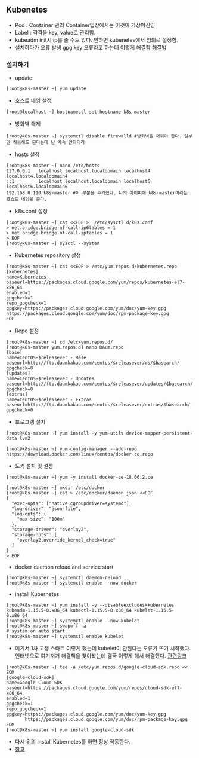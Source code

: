 ## Kubenetes

- Pod : Container 관리 Container입장에서는 이것이 가상머신임
- Label : 각각을 key, value로 관리함.
- kubeadm init시 ip를 줄 수도 있다. 안하면 kubenetes에서 임의로 설정함.
- 설치하다가 오류 발생 gpg key 오류라고 하는데 이렇게 해결함
  [해결법](https://cloud.google.com/sdk/docs/downloads-yum?hl=ko)

### 설치하기

- update

```shell
[root@k8s-master ~] yum update
```

- 호스트 네임 설정

```
[root@localhost ~] hostnamectl set-hostname k8s-master
```



- 방화벽 해제

```shell
[root@k8s-master ~] systemctl disable firewalld #방화벽을 꺼줘야 한다. 일부만 허용해도 된다는데 난 계속 안되더라
```



- hosts 설정

```shell
[root@k8s-master ~] nano /etc/hosts
127.0.0.1   localhost localhost.localdomain localhost4 localhost4.localdomain4
::1         localhost localhost.localdomain localhost6 localhost6.localdomain6
192.168.0.110 k8s-master #이 부분을 추가했다. 나의 아이피에 k8s-master이라는 호스트 네임을 준다.
```

- k8s.conf 설정

```shell
[root@k8s-master ~] cat <<EOF >  /etc/sysctl.d/k8s.conf
> net.bridge.bridge-nf-call-ip6tables = 1
> net.bridge.bridge-nf-call-iptables = 1
> EOF
[root@k8s-master ~] sysctl --system
```

- Kubernetes repository 설정

```shell
[root@k8s-master ~] cat <<EOF > /etc/yum.repos.d/kubernetes.repo
[kubernetes]
name=Kubernetes
baseurl=https://packages.cloud.google.com/yum/repos/kubernetes-el7-x86_64
enabled=1
gpgcheck=1
repo_gpgcheck=1
gpgkey=https://packages.cloud.google.com/yum/doc/yum-key.gpg 
https://packages.cloud.google.com/yum/doc/rpm-package-key.gpg
EOF
```

- Repo 설정

```shell
[root@k8s-master ~] cd /etc/yum.repos.d/
[root@k8s-master yum.repos.d] nano Daum.repo
[base]
name=CentOS-$releasever - Base
baseurl=http://ftp.daumkakao.com/centos/$releasever/os/$basearch/
gpgcheck=0
[updates]
name=CentOS-$releasever - Updates
baseurl=http://ftp.daumkakao.com/centos/$releasever/updates/$basearch/
gpgcheck=0
[extras]
name=CentOS-$releasever - Extras
baseurl=http://ftp.daumkakao.com/centos/$releasever/extras/$basearch/
gpgcheck=0
```

- 프로그램 설치

```shell
[root@k8s-master ~] yum install -y yum-utils device-mapper-persistent-data lvm2

[root@k8s-master ~] yum-config-manager --add-repo https://download.docker.com/linux/centos/docker-ce.repo
```

- 도커 설치 및 설정

```shell
[root@k8s-master ~] yum -y install docker-ce-18.06.2.ce

[root@k8s-master ~] mkdir /etc/docker
[root@k8s-master ~] cat > /etc/docker/daemon.json <<EOF
{
  "exec-opts": ["native.cgroupdriver=systemd"],
  "log-driver": "json-file",
  "log-opts": {
    "max-size": "100m"
  },
  "storage-driver": "overlay2",
  "storage-opts": [
    "overlay2.override_kernel_check=true"
  ]
}
> EOF
```

- docker daemon reload and service start

```shell
[root@k8s-master ~] systemctl daemon-reload 
[root@k8s-master ~] systemctl enable --now docker
```

- install Kubernetes

```shell
[root@k8s-master ~] yum install -y --disableexcludes=kubernetes kubeadm-1.15.5-0.x86_64 kubectl-1.15.5-0.x86_64 kubelet-1.15.5-0.x86_64
[root@k8s-master ~] systemctl enable --now kubelet
[root@k8s-master ~] swapoff -a
# system on auto start
[root@k8s-master ~] systemctl enable kubelet
```

- 여기서 1차 고생 스타트 이렇게 했는데 kubelet이 안된다는 오류가 뜨기 시작했다. 인터넷으로 여기저거 해결책을 찾아봤는데 결국 이렇게 해서 해결했다. [관련링크](https://cloud.google.com/sdk/docs/downloads-interactive)

```shell
[root@k8s-master ~] tee -a /etc/yum.repos.d/google-cloud-sdk.repo << EOM
[google-cloud-sdk]
name=Google Cloud SDK
baseurl=https://packages.cloud.google.com/yum/repos/cloud-sdk-el7-x86_64
enabled=1
gpgcheck=1
repo_gpgcheck=1
gpgkey=https://packages.cloud.google.com/yum/doc/yum-key.gpg
       https://packages.cloud.google.com/yum/doc/rpm-package-key.gpg
EOM
[root@k8s-master ~] yum install google-cloud-sdk
```

- 다시 위의 install Kubernetes를 하면 정상 작동한다.
- [참고](http://www.cubrid.com/blog/3820603)

